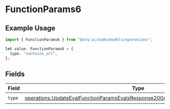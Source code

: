 # FunctionParams6

## Example Usage

```typescript
import { FunctionParams6 } from "@orq-ai/node/models/operations";

let value: FunctionParams6 = {
  type: "contains_url",
};
```

## Fields

| Field                                                                                                                                                                                    | Type                                                                                                                                                                                     | Required                                                                                                                                                                                 | Description                                                                                                                                                                              |
| ---------------------------------------------------------------------------------------------------------------------------------------------------------------------------------------- | ---------------------------------------------------------------------------------------------------------------------------------------------------------------------------------------- | ---------------------------------------------------------------------------------------------------------------------------------------------------------------------------------------- | ---------------------------------------------------------------------------------------------------------------------------------------------------------------------------------------- |
| `type`                                                                                                                                                                                   | [operations.UpdateEvalFunctionParamsEvalsResponse200ApplicationJSONResponseBodyType](../../models/operations/updateevalfunctionparamsevalsresponse200applicationjsonresponsebodytype.md) | :heavy_check_mark:                                                                                                                                                                       | N/A                                                                                                                                                                                      |
